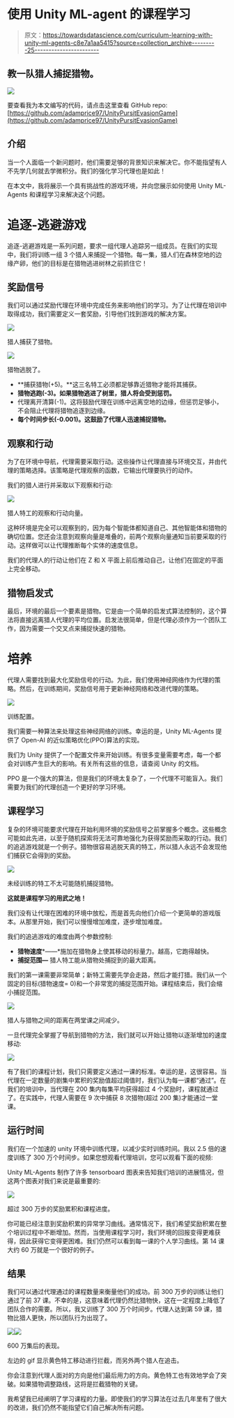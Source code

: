 # 使用 Unity ML-agent 的课程学习

> 原文：<https://towardsdatascience.com/curriculum-learning-with-unity-ml-agents-c8e7a1aa5415?source=collection_archive---------25----------------------->

## 教一队猎人捕捉猎物。

![](img/13437211bcb74827a30af77d72416493.png)

要查看我为本文编写的代码，请点击这里查看 GitHub repo:[https://github.com/adamprice97/UnityPursitEvasionGame](https://github.com/adamprice97/UnityPursitEvasionGame)

## 介绍

当一个人面临一个新问题时，他们需要足够的背景知识来解决它。你不能指望有人不先学几何就去学微积分。我们的强化学习代理也是如此！

在本文中，我将展示一个具有挑战性的游戏环境，并向您展示如何使用 Unity ML-Agents 和课程学习来解决这个问题。

# 追逐-逃避游戏

追逐-逃避游戏是一系列问题，要求一组代理人追踪另一组成员。在我们的实现中，我们将训练一组 3 个猎人来捕捉一个猎物。每一集，猎人们在森林空地的边缘产卵，他们的目标是在猎物逃进树林之前抓住它！

## 奖励信号

我们可以通过奖励代理在环境中完成任务来影响他们的学习。为了让代理在培训中取得成功，我们需要定义一套奖励，引导他们找到游戏的解决方案。

![](img/f2c6ec24dece4678689ea3b604d14e0c.png)

猎人捕获了猎物。

![](img/f5e02f67bb78b883df313d94028a988b.png)

猎物逃脱了。

*   **捕获猎物(+5)。**这三名特工必须都足够靠近猎物才能将其捕获。
*   **猎物逃跑(-3)。如果猎物逃进了树里，猎人将会受到惩罚。**
*   代理离开清算(-1)。这将鼓励代理在训练中远离空地的边缘，但惩罚足够小，不会阻止代理将猎物追逐到边缘。
*   **每个时间步长(-0.001)。这鼓励了代理人迅速捕捉猎物。**

## 观察和行动

为了在环境中导航，代理需要采取行动。这些操作让代理直接与环境交互，并由代理的策略选择。该策略是代理观察的函数，它输出代理要执行的动作。

我们的猎人进行并采取以下观察和行动:

![](img/fd0e5960a0c5e82e960b60a845749652.png)

猎人特工的观察和行动向量。

这种环境是完全可以观察到的，因为每个智能体都知道自己、其他智能体和猎物的确切位置。您还会注意到观察向量是堆叠的，前两个观察向量通知当前要采取的行动。这样做可以让代理推断每个实体的速度信息。

我们的代理人的行动让他们在 Z 和 X 平面上前后推动自己，让他们在固定的平面上完全移动。

## 猎物启发式

最后，环境的最后一个要素是猎物。它是由一个简单的启发式算法控制的，这个算法将直接远离猎人代理的平均位置。启发法很简单，但是代理必须作为一个团队工作，因为需要一个交叉点来捕捉快速的猎物。

# 培养

代理人需要找到最大化奖励信号的行动。为此，我们使用神经网络作为代理的策略。然后，在训练期间，奖励信号用于更新神经网络和改进代理的策略。

![](img/f7fd554cca536bc61841c2d3bfe40239.png)

训练配置。

我们需要一种算法来处理这些神经网络的训练。幸运的是，Unity ML-Agents 提供了 Open-AI 的近似策略优化(PPO)算法的实现。

我们为 Unity 提供了一个配置文件来开始训练。有很多变量需要考虑，每一个都会对训练产生巨大的影响。有关所有这些的信息，请查阅 Unity 的文档。

PPO 是一个强大的算法，但是我们的环境太复杂了，一个代理不可能盲入。我们需要为我们的代理创造一个更好的学习环境。

## 课程学习

复杂的环境可能要求代理在开始利用环境的奖励信号之前掌握多个概念。这些概念可能如此先进，以至于随机探索将无法可靠地强化为获得奖励而采取的行动。我们的追逃游戏就是一个例子。猎物很容易逃脱天真的特工，所以猎人永远不会发现他们捕获它会得到的奖励。

![](img/9d2e62a6351d0e9b364f22402b238378.png)

未经训练的特工不太可能随机捕捉猎物。

**这就是课程学习的用武之地！**

我们没有让代理在困难的环境中放松，而是首先向他们介绍一个更简单的游戏版本。从那里开始，我们可以慢慢增加难度，逐步增加难度。

我们的追逃游戏的难度由两个参数控制:

*   **猎物速度***——*施加在猎物身上使其移动的标量力。越高，它跑得越快。
*   **捕捉范围—** 猎人特工能从猎物处捕捉到的最大距离。

我们的第一课需要非常简单；新特工需要先学会走路，然后才能打猎。我们从一个固定的目标(猎物速度= 0)和一个非常宽的捕捉范围开始。课程结束后，我们会缩小捕捉范围。

![](img/36864607a551a831d4ee446f44f5e470.png)

猎人与猎物之间的距离在两堂课之间减少。

一旦代理完全掌握了导航到猎物的方法，我们就可以开始让猎物以逐渐增加的速度移动:

![](img/d0ba88597d384c10fa5657702497aae3.png)

有了我们的课程计划，我们只需要定义通过一课的标准。幸运的是，这很容易。当代理在一定数量的剧集中累积的奖励值超过阈值时，我们认为每一课都“通过”。在我们的培训中，当代理在 200 集内每集平均获得超过 4 个奖励时，课程就通过了。在实践中，代理人需要在 9 次中捕获 8 次猎物(超过 200 集)才能通过一堂课。

## 运行时间

我们在一个加速的 unity 环境中训练代理，以减少实时训练时间。我以 2.5 倍的速度训练了 300 万个时间步。如果您想观看代理培训，您可以观看下面的视频:

Unity ML-Agents 制作了许多 tensorboard 图表来告知我们培训的进展情况，但这两个图表对我们来说是最重要的:

![](img/165f6548ee579ea59f54a92ecfca8d30.png)

超过 300 万步的奖励累积和课程进度。

你可能已经注意到奖励积累的异常学习曲线。通常情况下，我们希望奖励积累在整个培训过程中不断增加。然而，当使用课程学习时，我们环境的回报变得更难获得，因此获得它变得更困难。我们仍然可以看到每一课的个人学习曲线。第 14 课大约 60 万就是一个很好的例子。

## 结果

我们可以通过代理通过的课程数量来衡量他们的成功。前 300 万步的训练让他们通过了前 37 课。不幸的是，这意味着代理仍然比猎物快，这在一定程度上降低了团队合作的需要。所以，我又训练了 300 万个时间步。代理人达到第 59 课，猎物比猎人更快，所以团队行为出现了。

![](img/e6b28c42e8c1807eb1e77f7d94470d5f.png)![](img/2ba5400cc42c09b88b673273f27c7383.png)

600 万集后的表现。

左边的 gif 显示黄色特工移动进行拦截，而另外两个猎人在追击。

你会注意到代理人面对的方向是他们最后用力的方向。黄色特工也有效地学会了突破。如果猎物调整路线，这将是拦截猎物的关键。

我希望我已经阐明了学习课程的力量。即使我们的学习算法在过去几年里有了很大的改进，我们仍然不能指望它们自己解决所有问题。